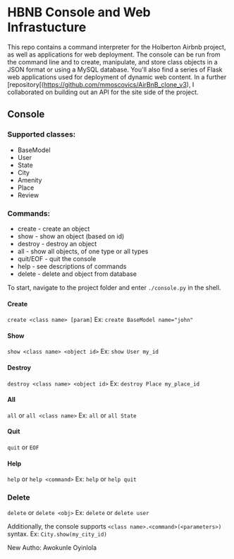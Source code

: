 # HBNB Console and Web Infrastucture

This repo contains a command interpreter for the Holberton Airbnb project, as well as applications for web deployment. The console can be run from the command line and to create, manipulate, and store class objects in a JSON format or using a MySQL database. You'll also find a series of Flask web applications used for deployment of dynamic web content. In a further [repository[(https://github.com/mmoscovics/AirBnB_clone_v3), I collaborated on building out an API for the site side of the project.

## Console
### Supported classes:
* BaseModel
* User
* State
* City
* Amenity
* Place
* Review

### Commands:
* create - create an object
* show - show an object (based on id)
* destroy - destroy an object
* all - show all objects, of one type or all types
* quit/EOF - quit the console
* help - see descriptions of commands
* delete - delete and object from database

To start, navigate to the project folder and enter `./console.py` in the shell.

#### Create
`create <class name> [param]`
Ex:
`create BaseModel name="john"`

#### Show
`show <class name> <object id>`
Ex:
`show User my_id`

#### Destroy
`destroy <class name> <object id>`
Ex:
`destroy Place my_place_id`

#### All
`all` or `all <class name>`
Ex:
`all` or `all State`

#### Quit
`quit` or `EOF`

#### Help
`help` or `help <command>`
Ex:
`help` or `help quit`
### Delete
`delete` or `delete <obj>`
Ex:
`delete` or `delete user`

Additionally, the console supports `<class name>.<command>(<parameters>)` syntax.
Ex:
`City.show(my_city_id)`

New Autho: Awokunle Oyinlola
